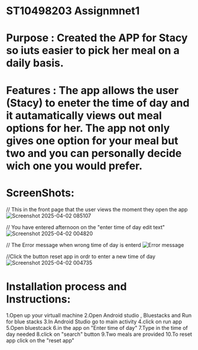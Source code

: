 # ST10498203 Assignmnet1

# Purpose : Created the APP for Stacy so iuts easier to pick her meal on a daily basis.

# Features : The app allows the user (Stacy) to eneter the time of day and it autamatically views out meal options for her. The app not only gives one option for your meal but two and you can personally decide wich one you would prefer.

# ScreenShots:
// This in the front page that the user views the moment they open the app
![Screenshot 2025-04-02 085107](https://github.com/user-attachments/assets/40c57148-2297-4d34-8448-a3a684ad6021)

// You have entered afternoon on the "enter time of day edit text"
![Screenshot 2025-04-02 004820](https://github.com/user-attachments/assets/04b4eb7c-3a90-4964-9673-96c266ac9bc6)

// The Error message when wrong time of day is enterd 
![Error message](https://github.com/user-attachments/assets/494a5031-cbc1-4117-b9c5-b1c7ab8c2e9f)

//Click the button reset app in ordr to enter a new time of day
![Screenshot 2025-04-02 004735](https://github.com/user-attachments/assets/60484d92-8afd-49a4-bbed-ba08c9e4f41b)

# Installation process and Instructions:
1.Open up your virtuall machine
2.Open Android studio , Bluestacks and Run for blue stacks 
3.In Android Studio go to main activity 
4.click on run app
5.Open bluestcack 
6.in the app on "Enter time of day"
7.Type in the time of day needed
8.click on "search" button 
9.Two meals are provided 
10.To reset app click on the "reset app"






